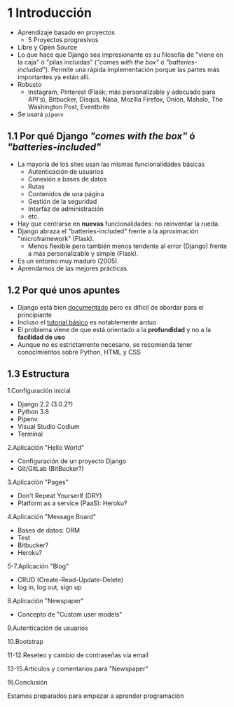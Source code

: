 # 1 Introducción

- Aprendizaje basado en proyectos 
    - 5 Proyectos progresivos
- Libre y Open Source
- Lo que hace que Django sea impresionante es su filosofía de "viene en la caja" ó "pilas incluidas" (*"comes with the box"* ó *"batteries-included"*). Permite una rápida implementación porque las partes más importantes ya están allí.
- Robusto 
    - Instagram, Pinterest (Flask; más personalizable y adecuado para  API's), Bitbucker, Disqus, Nasa, Mozilla Firefox, Onion, Mahalo, The  Washington Post, Eventbrite
- Se usará `pipenv`

## 1.1 Por qué Django *"comes with the box"* ó *"batteries-included"*

- La mayoría de los sites usan las mismas funcionalidades básicas 
    - Autenticación de usuarios
    - Conexión a bases de datos
    - Rutas
    - Contenidos de una página
    - Gestión de la seguridad
    - Interfaz de administración
    - etc.
- Hay que centrarse en **nuevas** funcionalidades: no reinventar la rueda.
- Django abraza el "batteries-included" frente a la aproximación "microframework" (Flask). 
    - Menos flexible pero también menos tendente al error (Django) frente a más personalizable y simple (Flask).
- Es un entorno muy maduro (2005).
- Aprendamos de las mejores prácticas.

## 1.2 Por qué unos apuntes

- Django está bien [documentado](https://docs.djangoproject.com/es/2.2/) pero es difícil de abordar para el principiante
- Incluso el [tutorial básico](https://docs.djangoproject.com/es/2.2/intro/tutorial01/) es notablemente arduo
- El problema viene de que está orientado a la **profundidad** y no a la **facilidad de uso**
- Aunque no es estrictamente necesario, se recomienda tener conocimientos sobre Python, HTML y CSS

## 1.3 Estructura

 1.Configuración inicial 

- Django 2.2 (3.0.2?)
- Python 3.8
- Pipenv
- Visual Studio Codium
- Terminal

 2.Aplicación "Hello World" 

- Configuración de un proyecto Django
- Git/GitLab (BitBucker?)

 3.Aplicación "Pages" 

- Don't Repeat Yourserlf (DRY)
- Platform as a service (PaaS): Heroku?

 4.Aplicación "Message Board" 

- Bases de datos: ORM
- Test
- Bitbucker?
- Heroku?

 5-7.Aplicación "Blog" 

- CRUD (Create-Read-Update-Delete)
- log in, log out, sign up

 8.Aplicación "Newspaper" 

- Concepto de "Custom user models"

 9.Autenticación de usuarios 

 10.Bootstrap 

 11-12.Reseteo y cambio de contraseñas vía email 

 13-15.Artículos y comentarios para "Newspaper" 

 16.Conclusión 

 Estamos preparados para empezar a aprender programación 